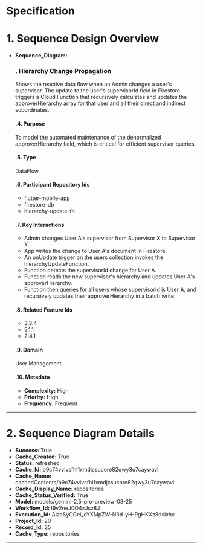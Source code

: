 # Specification

# 1. Sequence Design Overview

- **Sequence_Diagram:**
  ### . Hierarchy Change Propagation
  Shows the reactive data flow when an Admin changes a user's supervisor. The update to the user's supervisorId field in Firestore triggers a Cloud Function that recursively calculates and updates the approverHierarchy array for that user and all their direct and indirect subordinates.

  #### .4. Purpose
  To model the automated maintenance of the denormalized approverHierarchy field, which is critical for efficient supervisor queries.

  #### .5. Type
  DataFlow

  #### .6. Participant Repository Ids
  
  - flutter-mobile-app
  - firestore-db
  - hierarchy-update-fn
  
  #### .7. Key Interactions
  
  - Admin changes User A's supervisor from Supervisor X to Supervisor Y.
  - App writes the change to User A's document in Firestore.
  - An onUpdate trigger on the users collection invokes the hierarchyUpdateFunction.
  - Function detects the supervisorId change for User A.
  - Function reads the new supervisor's hierarchy and updates User A's approverHierarchy.
  - Function then queries for all users whose supervisorId is User A, and recursively updates their approverHierarchy in a batch write.
  
  #### .8. Related Feature Ids
  
  - 3.3.4
  - 5.1.1
  - 2.4.1
  
  #### .9. Domain
  User Management

  #### .10. Metadata
  
  - **Complexity:** High
  - **Priority:** High
  - **Frequency:** Frequent
  


---

# 2. Sequence Diagram Details

- **Success:** True
- **Cache_Created:** True
- **Status:** refreshed
- **Cache_Id:** b9c74vvivsfhl1xmdjcsucore82qwy3u7caywavl
- **Cache_Name:** cachedContents/b9c74vvivsfhl1xmdjcsucore82qwy3u7caywavl
- **Cache_Display_Name:** repositories
- **Cache_Status_Verified:** True
- **Model:** models/gemini-2.5-pro-preview-03-25
- **Workflow_Id:** I9v2neJ0O4zJsz8J
- **Execution_Id:** AIzaSyCGei_oYXMpZW-N3d-yH-RgHKXz8dsixhc
- **Project_Id:** 20
- **Record_Id:** 25
- **Cache_Type:** repositories


---

